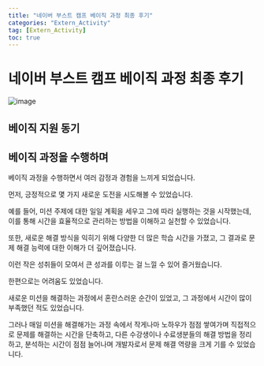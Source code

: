 ```yaml
---
title: "네이버 부스트 캠프 베이직 과정 최종 후기"
categories: "Extern_Activity"
tag: [Extern_Activity]
toc: true
---
```


# 네이버 부스트 캠프 베이직 과정 최종 후기

![image](https://imgur.com/i7BORQR.png)

## 베이직 지원 동기

## 베이직 과정을 수행하며

베이직 과정을 수행하면서 여러 감정과 경험을 느끼게 되었습니다.

먼저, 긍정적으로 몇 가지 새로운 도전을 시도해볼 수 있었습니다.

예를 들어, 미션 주제에 대한 일일 계획을 세우고 그에 따라 실행하는 것을 시작했는데, 이를 통해 시간을 효율적으로 관리하는 방법을 이해하고 실천할 수 있었습니다.

또한, 새로운 해결 방식을 익히기 위해 다양한 더 많은 학습 시간을 가졌고, 그 결과로 문제 해결 능력에 대한 이해가 더 깊어졌습니다.

이런 작은 성취들이 모여서 큰 성과를 이루는 걸 느낄 수 있어 즐거웠습니다.

한편으로는 어려움도 있었습니다.

새로운 미션을 해결하는 과정에서 혼란스러운 순간이 있었고, 그 과정에서 시간이 많이 부족했던 적도 있었습니다.

그러나 매일 미션을 해결해가는 과정 속에서 작게나마 노하우가 점점 쌓여가며 직접적으로 문제를 해결하는 시간을 단축하고, 다른 수강생이나 수료생분들의 해결 방법을 정리하고, 분석하는 시간이 점점 늘어나며 개발자로서 문제 해결 역량을 크게 기를 수 있었습니다.

